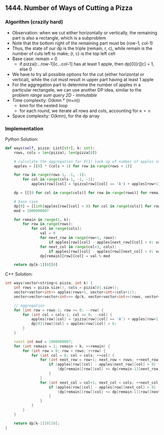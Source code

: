 ## 1444. Number of Ways of Cutting a Pizza
### Algorithm (crazily hard)
- Observation: when we cut either horizontally or vertically, the remaining part is also a rectangle, which is a subproblem
- Note that the bottom right of the remaining part must be (row-1, col-1)
- Thus, the state of our dp is the triple (remain, r, c), while remain is the number of cuts left to make; (r, c) is the top left cell
- Base case: remain = 0
    - if pizza[r...row-1][c...col-1] has at least 1 apple, then dp[0][r][c] = 1, else 0
- We have to try all possible options for the cut (either horizontal or vertical), while the cut must result in upper part having at least 1 apple
- For the aggregation part to determine the number of apples in a particular rectangele, we can use another DP idea, similar to the problem *range sum query 2D - immutable*
- Time complexity: O(kmn * (m+n))
    - kmn for the nested loop
    - for each round, we iterate all rows and cols, accounting for `m + n`
- Space complexity: O(kmn), for the dp array
### Implementation
Python Solution:
```python
def ways(self, pizza: List[str], k: int):
    rows, cols = len(pizza), len(pizza[0])

    # calculate the aggregation for O(1) look up of number of apples in an rectangle
    apples = [[0] * (cols + 1) for row in range(rows + 1)]

    for row in range(rows-1, -1, -1):
        for col in range(cols-1, -1, -1):
            apples[row][col] = (pizza[row][col] == 'A') + apples[row+1][col] + apples[row][col+1] - apples[row+1][col+1]

    dp = [[[0 for col in range(cols)] for row in range(rows)] for remain in range(k)]

    # base case
    dp[0] = [[int(apples[row][col] > 0) for col in range(cols)] for row in range(rows)]
    mod = 1000000007

    for remain in range(1, k):
        for row in range(rows):
            for col in range(cols):
                val = 0
                for next_row in range(row+1, rows):
                    if apples[row][col] - apples[next_row][col] > 0: val += dp[remain-1][next_row][col]
                for next_col in range(col+1, cols):
                    if apples[row][col] - apples[row][next_col] > 0: val += dp[remain-1][row][next_col]
                dp[remain][row][col] = val % mod

    return dp[k-1][0][0]
```
C++ Solution:
```cpp
int ways(vector<string>& pizza, int k) {
    int rows = pizza.size(), cols = pizza[0].size();
    vector<vector<int>> apples(rows+1, vector<int>(cols+1));
    vector<vector<vector<int>>> dp(k, vector<vector<int>>(rows, vector<int>(cols, 0)));

    // aggregation
    for (int row = rows-1; row >= 0; --row) {
        for (int col = cols-1; col >= 0; --col) {
            apples[row][col] = (pizza[row][col] == 'A') + apples[row+1][col] + apples[row][col+1] - apples[row+1][col+1];
            dp[0][row][col] = apples[row][col] > 0;
        }
    }

    const int mod = 1000000007;
    for (int remain = 1; remain < k; ++remain) {
        for (int row = 0; row < rows; ++row) {
            for (int col = 0; col < cols; ++col) {
                for (int next_row = row+1; next_row < rows; ++next_row) {
                    if (apples[row][col] - apples[next_row][col] > 0) {
                        (dp[remain][row][col] += dp[remain-1][next_row][col]) %= mod;
                    }
                }
                for (int next_col = col+1; next_col < cols; ++next_col) {
                    if (apples[row][col] - apples[row][next_col] > 0) {
                        (dp[remain][row][col] += dp[remain-1][row][next_col]) %= mod;
                    } 
                }
            }
        }
    }

    return dp[k-1][0][0];
}
```